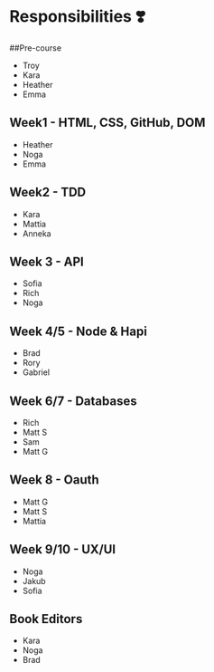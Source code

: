 # Responsibilities ❣️
##Pre-course
* Troy
* Kara
* Heather
* Emma

## Week1 - HTML, CSS, GitHub, DOM
* Heather
* Noga
* Emma

## Week2 - TDD
* Kara
* Mattia
* Anneka

## Week 3 - API
* Sofia
* Rich
* Noga

## Week 4/5 - Node & Hapi
* Brad
* Rory
* Gabriel

## Week 6/7 - Databases
 * Rich
 * Matt S
 * Sam
 * Matt G 

## Week 8 - Oauth
* Matt G
* Matt S
* Mattia

## Week 9/10 - UX/UI
* Noga
* Jakub
* Sofia

## Book Editors
* Kara
* Noga
* Brad
